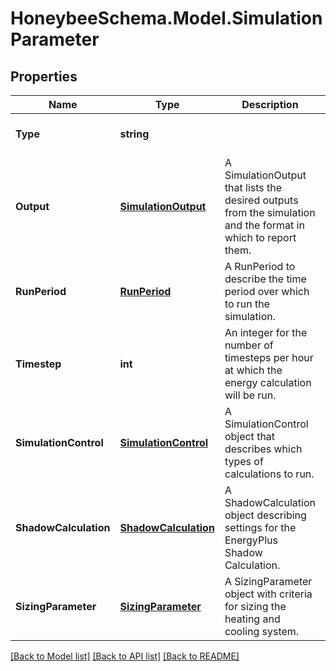 
# HoneybeeSchema.Model.SimulationParameter

## Properties

Name | Type | Description | Notes
------------ | ------------- | ------------- | -------------
**Type** | **string** |  | [optional] [readonly] [default to "SimulationParameter"]
**Output** | [**SimulationOutput**](SimulationOutput.md) | A SimulationOutput that lists the desired outputs from the simulation and the format in which to report them. | [optional] 
**RunPeriod** | [**RunPeriod**](RunPeriod.md) | A RunPeriod to describe the time period over which to run the simulation. | [optional] 
**Timestep** | **int** | An integer for the number of timesteps per hour at which the energy calculation will be run. | [optional] [default to 6]
**SimulationControl** | [**SimulationControl**](SimulationControl.md) | A SimulationControl object that describes which types of calculations to run. | [optional] 
**ShadowCalculation** | [**ShadowCalculation**](ShadowCalculation.md) | A ShadowCalculation object describing settings for the EnergyPlus Shadow Calculation. | [optional] 
**SizingParameter** | [**SizingParameter**](SizingParameter.md) | A SizingParameter object with criteria for sizing the heating and cooling system. | [optional] 

[[Back to Model list]](../README.md#documentation-for-models)
[[Back to API list]](../README.md#documentation-for-api-endpoints)
[[Back to README]](../README.md)


